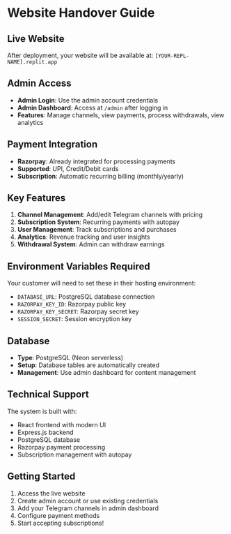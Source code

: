 # Website Handover Guide

## Live Website
After deployment, your website will be available at: `[YOUR-REPL-NAME].replit.app`

## Admin Access
- **Admin Login**: Use the admin account credentials
- **Admin Dashboard**: Access at `/admin` after logging in
- **Features**: Manage channels, view payments, process withdrawals, view analytics

## Payment Integration
- **Razorpay**: Already integrated for processing payments
- **Supported**: UPI, Credit/Debit cards
- **Subscription**: Automatic recurring billing (monthly/yearly)

## Key Features
1. **Channel Management**: Add/edit Telegram channels with pricing
2. **Subscription System**: Recurring payments with autopay
3. **User Management**: Track subscriptions and purchases  
4. **Analytics**: Revenue tracking and user insights
5. **Withdrawal System**: Admin can withdraw earnings

## Environment Variables Required
Your customer will need to set these in their hosting environment:
- `DATABASE_URL`: PostgreSQL database connection
- `RAZORPAY_KEY_ID`: Razorpay public key
- `RAZORPAY_KEY_SECRET`: Razorpay secret key
- `SESSION_SECRET`: Session encryption key

## Database
- **Type**: PostgreSQL (Neon serverless)
- **Setup**: Database tables are automatically created
- **Management**: Use admin dashboard for content management

## Technical Support
The system is built with:
- React frontend with modern UI
- Express.js backend
- PostgreSQL database
- Razorpay payment processing
- Subscription management with autopay

## Getting Started
1. Access the live website
2. Create admin account or use existing credentials
3. Add your Telegram channels in admin dashboard
4. Configure payment methods
5. Start accepting subscriptions!